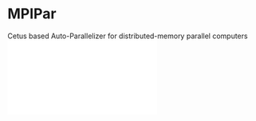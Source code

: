 # MPIPar
Cetus based Auto-Parallelizer for distributed-memory parallel computers 
![](./dist/javadoc/index.html)
